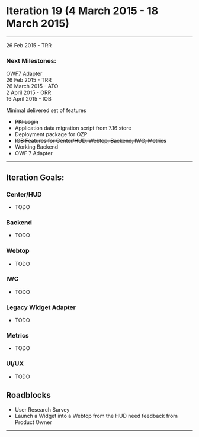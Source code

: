 # Iteration 19 (4 March 2015 - 18 March 2015)

*** 
26 Feb 2015 - TRR

### Next Milestones:
OWF7 Adapter
<br>26 Feb 2015 - TRR
<br>26 March 2015 - ATO
<br>2 April 2015 - ORR
<br>16 April 2015 - IOB

Minimal delivered set of features
* ~~PKI Login~~
* Application data migration script from 7.16 store
* Deployment package for OZP
* ~~IOB Features for Center/HUD, Webtop, Backend, IWC, Metrics~~
* ~~Working Backend~~
* OWF 7 Adapter


***

## Iteration Goals:
### Center/HUD
* TODO

### Backend
* TODO

### Webtop
* TODO

### IWC
* TODO

### Legacy Widget Adapter
* TODO

### Metrics
* TODO

### UI/UX
* TODO

## Roadblocks
* User Research Survey
* Launch a Widget into a Webtop from the HUD need feedback from Product Owner

***
